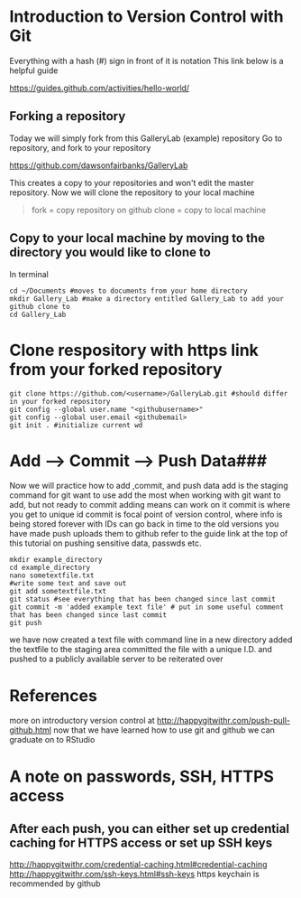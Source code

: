 # Introduction to Version Control with Git ##
Everything with a hash (#) sign in front of it is notation </b>
This link below is a helpful guide </b>

https://guides.github.com/activities/hello-world/

## Forking a repository
Today we will simply fork from this GalleryLab (example) repository </b>
Go to repository, and fork to your repository </b>

https://github.com/dawsonfairbanks/GalleryLab

This creates a copy to your repositories and won't edit the master repository.
Now we will clone the repository to your local machine

> fork = copy repository on github </b>
> clone = copy to local machine

## Copy to your local machine by moving to the directory you would like to clone to

In terminal
```
cd ~/Documents #moves to documents from your home directory
mkdir Gallery_Lab #make a directory entitled Gallery_Lab to add your github clone to
cd Gallery_Lab
```


# Clone respository with https link from your forked repository

```
git clone https://github.com/<username>/GalleryLab.git #should differ in your forked repository
git config --global user.name "<githubusername>"
git config --global user.email <githubemail>
git init . #initialize current wd
```

# Add --> Commit --> Push Data###
Now we will practice how to add ,commit, and push data
add is the staging command for git want to use add the most when working with git
want to add, but not ready to commit
adding means can work on it
commit is where you get to unique id
commit is focal point of version control, where info is being stored forever
with IDs can go back in time to the old versions you have made
push uploads them to github
refer to the guide link at the top of this tutorial on pushing sensitive data, passwds etc.

```
mkdir example_directory
cd example_directory
nano sometextfile.txt
#write some text and save out
git add sometextfile.txt
git status #see everything that has been changed since last commit
git commit -m 'added example text file' # put in some useful comment that has been changed since last commit
git push
```

we have now created a text file with command line in a new directory
added the textfile to the staging area
committed the file with a unique I.D.
and pushed to a publicly available server to be reiterated over

# References
more on introductory version control at http://happygitwithr.com/push-pull-github.html
now that we have learned how to use git and github we can graduate on to RStudio


# A note on passwords, SSH, HTTPS access
## After each push, you can either set up credential caching for HTTPS access or set up SSH keys
http://happygitwithr.com/credential-caching.html#credential-caching
http://happygitwithr.com/ssh-keys.html#ssh-keys
https keychain is recommended by github 

